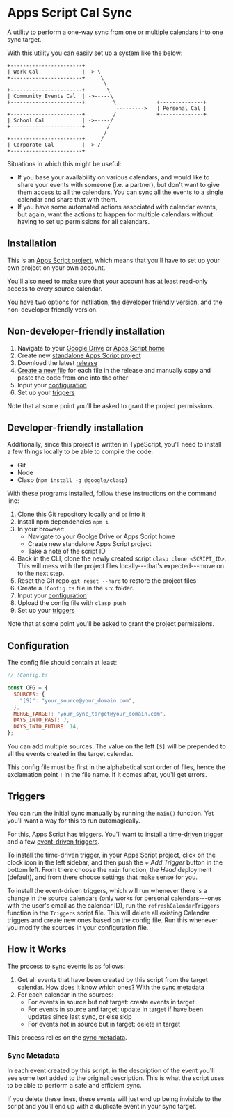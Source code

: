 # Apps Script Cal Sync

A utility to perform a one-way sync from one or multiple calendars into one sync target.

With this utility you can easily set up a system like the below:

```
+-----------------------+
| Work Cal              | ->-\
+-----------------------+     \
                               \
+-----------------------+       \
| Community Events Cal  | ->-----\
+-----------------------+         \             +--------------+
                                   --------->   | Personal Cal |
+-----------------------+         /             +--------------+
| School Cal            | ->-----/
+-----------------------+       /
                               /
+-----------------------+     /
| Corporate Cal         | ->-/
+-----------------------+
```

Situations in which this might be useful:

- If you base your availability on various calendars, and would like to share your events with someone (i.e. a partner), but don't want to give them access to all the calendars. You can sync all the events to a single calendar and share that with them.
- If you have some automated actions associated with calendar events, but again, want the actions to happen for multiple calendars without having to set up permissions for all calendars.

## Installation

This is an [Apps Script project](https://developers.google.com/apps-script/guides/projects), which means that you'll have to set up your own project on your own account.

You'll also need to make sure that your account has at least read-only access to every source calendar.

You have two options for instllation, the developer friendly version, and the non-developer friendly version.

## Non-developer-friendly installation

1. Navigate to your [Google Drive](https://drive.google.com/drive/my-drive) or [Apps Script home](https://script.google.com/home)
2. Create new [standalone Apps Script project](https://developers.google.com/apps-script/guides/standalone)
3. Download the latest [release](https://github.com/iansedano/apps-script-cal-sync/releases)
4. [Create a new file](https://developers.google.com/apps-script/guides/projects#create_a_file) for each file in the release and manually copy and paste the code from one into the other
5. Input your [configuration](#configuration)
6. Set up your [triggers](#triggers)

Note that at some point you'll be asked to grant the project permissions.

## Developer-friendly installation

Additionally, since this project is written in TypeScript, you'll need to install a few things locally to be able to compile the code:

- Git
- Node
- Clasp (`npm install -g @google/clasp`)

With these programs installed, follow these instructions on the command line:

1. Clone this Git repository locally and `cd` into it
2. Install npm dependencies `npm i`
3. In your browser:
   - Navigate to your Goolge Drive or Apps Script home
   - Create new standalone Apps Script project
   - Take a note of the script ID
4. Back in the CLI, clone the newly created script `clasp clone <SCRIPT_ID>`. This will mess with the project files locally---that's expected---move on to the next step.
5. Reset the Git repo `git reset --hard` to restore the project files
6. Create a `!Config.ts` file in the `src` folder.
7. Input your [configuration](#configuration)
8. Upload the config file with `clasp push`
9. Set up your [triggers](#triggers)

Note that at some point you'll be asked to grant the project permissions.

## Configuration

The config file should contain at least:

```js
// !Config.ts

const CFG = {
  SOURCES: {
    "[S]": "your_source@your_domain.com",
  },
  MERGE_TARGET: "your_sync_target@your_domain.com",
  DAYS_INTO_PAST: 7,
  DAYS_INTO_FUTURE: 14,
};
```

You can add multiple sources. The value on the left `[S]` will be prepended to all the events created in the target calendar.

This config file must be first in the alphabetical sort order of files, hence the exclamation point `!` in the file name. If it comes after, you'll get errors.

## Triggers

You can run the initial sync manually by running the `main()` function. Yet you'll want a way for this to run automagically.

For this, Apps Script has triggers. You'll want to install a [time-driven trigger](https://developers.google.com/apps-script/guides/triggers/installable#time-driven_triggers) and a few [event-driven triggers](https://developers.google.com/apps-script/guides/triggers/installable#event-driven_triggers).

To install the time-driven trigger, in your Apps Script project, click on the clock icon in the left sidebar, and then push the _+ Add Trigger_ button in the bottom left. From there choose the `main` function, the _Head_ deployment (default), and from there choose settings that make sense for you.

To install the event-driven triggers, which will run whenever there is a change in the source calendars (only works for personal calendars---ones with the user's email as the calendar ID), run the `refreshCalendarTriggers` function in the `Triggers` script file. This will delete all existing Calendar triggers and create new ones based on the config file. Run this whenever you modify the sources in your configuration file.

## How it Works

The process to sync events is as follows:

1. Get all events that have been created by this script from the target calendar. How does it know which ones? With the [sync metadata](#sync-metadata)
2. For each calendar in the sources:
   - For events in source but not target: create events in target
   - For events in source and target: update in target if have been updates since last sync, or else skip
   - For events not in source but in target: delete in target

This process relies on the [sync metadata](#sync-metadata).

### Sync Metadata

In each event created by this script, in the description of the event you'll see some text added to the original description. This is what the script uses to be able to perform a safe and efficient sync.

If you delete these lines, these events will just end up being invisible to the script and you'll end up with a duplicate event in your sync target.
